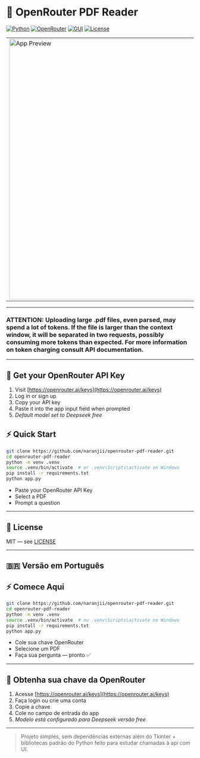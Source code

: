 # 📄 OpenRouter PDF Reader

[![Python](https://img.shields.io/badge/Python-3.9%2B-blue)](https://www.python.org/)
[![OpenRouter](https://img.shields.io/badge/OpenRouter-enabled-blueviolet)](https://openrouter.ai)
[![GUI](https://img.shields.io/badge/interface-Tkinter-lightgrey)](https://docs.python.org/3/library/tkinter.html)
[![License](https://img.shields.io/badge/license-MIT-green)](LICENSE)

<table>
  <tr>
    <td>
      <img src=https://github.com/user-attachments/assets/45d9d29a-2475-4354-850f-9f2b75a53fc7 width="700" alt="App Preview">
    </td>
    <td>
      <p align="center">
        A minimal GUI Python app for making local requisitions to prompt OpenRouter API models (free or token charged) about submited, parsed .pdf files.<br>
      </p>
    </td>
  </tr>
</table>

---


### ATTENTION: Uploading large .pdf files, even parsed, may spend a lot of tokens. If the file is larger than the context window, it will be separated in two requests, possibly consuming more tokens than expected. For more information on token charging consult API documentation.
---
## 🔑 Get your OpenRouter API Key

1. Visit [https://openrouter.ai/keys](https://openrouter.ai/keys)  
2. Log in or sign up  
3. Copy your API key  
4. Paste it into the app input field when prompted
5. *Default model set to Deepseek free*

## ⚡ Quick Start

```bash
git clone https://github.com/naranjii/openrouter-pdf-reader.git
cd openrouter-pdf-reader
python -m venv .venv
source .venv/bin/activate  # or .venv\Scripts\activate on Windows
pip install -r requirements.txt
python app.py
```

- Paste your OpenRouter API Key  
- Select a PDF  
- Prompt a question

---

## 📝 License

MIT — see [LICENSE](./LICENSE)

---

## 🇧🇷 Versão em Português
## ⚡ Comece Aqui

```bash
git clone https://github.com/naranjii/openrouter-pdf-reader.git
cd openrouter-pdf-reader
python -m venv .venv
source .venv/bin/activate  # ou .venv\Scripts\activate no Windows
pip install -r requirements.txt
python app.py
```

- Cole sua chave OpenRouter  
- Selecione um PDF  
- Faça sua pergunta — pronto ✅

---

## 🔑 Obtenha sua chave da OpenRouter

1. Acesse [https://openrouter.ai/keys](https://openrouter.ai/keys)  
2. Faça login ou crie uma conta  
3. Copie a chave  
4. Cole no campo de entrada do app
5. *Modelo está configurado para Deepseek versão free*
---

> Projeto simples, sem dependências externas além do Tkinter + bibliotecas padrão do Python feito para estudar chamadas à api com UI.
